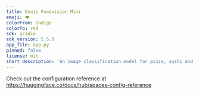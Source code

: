 ```yaml
---
title: Osuji Foodvision Mini
emoji: 👁
colorFrom: indigo
colorTo: red
sdk: gradio
sdk_version: 5.5.0
app_file: app.py
pinned: false
license: mit
short_description: 'An image classification model for pizza, sushi and steak '
---
```


Check out the configuration reference at https://huggingface.co/docs/hub/spaces-config-reference
